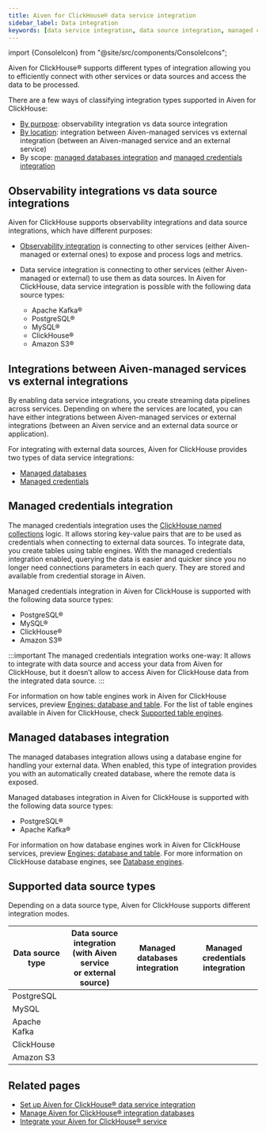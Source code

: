 ```yaml
---
title: Aiven for ClickHouse® data service integration
sidebar_label: Data integration
keywords: [data service integration, data source integration, managed credentials integration, managed databases integration, named collections]
---
```


import {ConsoleIcon} from "@site/src/components/ConsoleIcons";

Aiven for ClickHouse® supports different types of integration allowing you to efficiently connect with other services or data sources and access the data to be processed.

There are a few ways of classifying integration types supported in Aiven for ClickHouse:

- [By purpose](/docs/products/clickhouse/concepts/data-integration-overview#observability-integrations-vs-data-source-integrations):
  observability integration vs data source integration
- [By location](/docs/products/clickhouse/concepts/data-integration-overview#integrations-between-aiven-managed-services-vs-external-integrations):
  integration between Aiven-managed services vs external integration (between an
  Aiven-managed service and an external service)
- By scope: [managed databases integration](/docs/products/clickhouse/concepts/data-integration-overview#managed-databases-integration) and
  [managed credentials integration](/docs/products/clickhouse/concepts/data-integration-overview#managed-credentials-integration)

## Observability integrations vs data source integrations

Aiven for ClickHouse supports observability integrations and data source integrations,
which have different purposes:

- [Observability integration](/docs/products/clickhouse/howto/list-integrations) is
  connecting to other services (either Aiven-managed or external ones) to expose and
  process logs and metrics.
- Data service integration is connecting to other services (either Aiven-managed or external)
  to use them as data sources. In Aiven for ClickHouse, data service integration is
  possible with the following data source types:

  - Apache Kafka®
  - PostgreSQL®
  - MySQL®
  - ClickHouse®
  - Amazon S3®

## Integrations between Aiven-managed services vs external integrations

By enabling data service integrations, you create streaming data pipelines across
services. Depending on where the services are located, you can have either
integrations between Aiven-managed services or external integrations (between an Aiven service
and an external data source or application).

For integrating with external data sources, Aiven for ClickHouse provides two types of
data service integrations:

- [Managed databases](/docs/products/clickhouse/concepts/data-integration-overview#managed-databases-integration)
- [Managed credentials](/docs/products/clickhouse/concepts/data-integration-overview#managed-credentials-integration)

## Managed credentials integration

The managed credentials integration uses the
[ClickHouse named collections](https://clickhouse.com/docs/en/operations/named-collections)
logic. It allows storing key-value pairs that are to be used as credentials when
connecting to external data sources. To integrate data, you create tables using table
engines. With the managed credentials integration enabled,
querying the data is easier and quicker since you no longer need connections parameters in
each query. They are stored and available from credential storage in Aiven.

Managed credentials integration in Aiven for ClickHouse is supported with the following
data source types:

- PostgreSQL®
- MySQL®
- ClickHouse®
- Amazon S3®

:::important
The managed credentials integration works one-way: It allows to integrate with data source
and access your data from Aiven for ClickHouse, but it doesn’t allow to access Aiven for
ClickHouse data from the integrated data source.
:::

For information on how table engines work in Aiven for ClickHouse services, preview
[Engines: database and table](/docs/products/clickhouse/concepts/service-architecture#engines-database-and-table).
For the list of table engines available in Aiven for ClickHouse, check
[Supported table engines](/docs/products/clickhouse/reference/supported-table-engines).

## Managed databases integration

The managed databases integration allows using a database engine for handling your
external data. When enabled, this type of integration provides you with an automatically
created database, where the remote data is exposed.

Managed databases integration in Aiven for ClickHouse is supported with the following
data source types:

- PostgreSQL®
- Apache Kafka®

For information on how database engines work in Aiven for ClickHouse services, preview
[Engines: database and table](/docs/products/clickhouse/concepts/service-architecture#engines-database-and-table).
For more information on ClickHouse database engines, see
[Database engines](https://clickhouse.com/docs/en/engines/database-engines).

## Supported data source types

Depending on a data source type, Aiven for ClickHouse supports different integration modes.

| Data source type | Data source integration<br/>(with Aiven service <br/>or external source)| Managed databases integration| Managed credentials integration |
|------------------|----------------------------|------------------------------|---------------------------------|
| PostgreSQL       | <ConsoleIcon name="tick"/> | <ConsoleIcon name="tick"/>   | <ConsoleIcon name="tick"/>      |
| MySQL            | <ConsoleIcon name="tick"/> | <ConsoleIcon name="cross"/>  | <ConsoleIcon name="tick"/>      |
| Apache Kafka     | <ConsoleIcon name="tick"/> | <ConsoleIcon name="tick"/>   | <ConsoleIcon name="cross"/>     |
| ClickHouse       | <ConsoleIcon name="tick"/> | <ConsoleIcon name="cross"/>  | <ConsoleIcon name="tick"/>     |
| Amazon S3        | <ConsoleIcon name="tick"/> | <ConsoleIcon name="cross"/>  | <ConsoleIcon name="tick"/>      |

## Related pages

- [Set up Aiven for ClickHouse® data service integration](/docs/products/clickhouse/howto/data-service-integration)
- [Manage Aiven for ClickHouse® integration databases](/docs/products/clickhouse/howto/integration-databases)
- [Integrate your Aiven for ClickHouse® service](/docs/products/clickhouse/howto/list-integrations)
